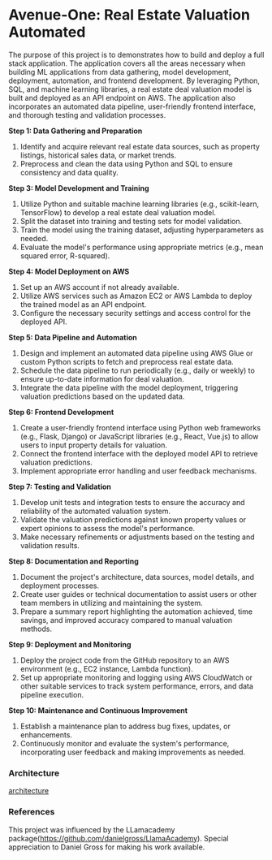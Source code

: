 # Avenue-One: Real Estate Valuation Automated
The purpose of this project is to demonstrates how to build and deploy a full stack application. The application covers all the areas necessary when building ML applications from data gathering, model development, deployment, automation, and frontend development. By leveraging Python, SQL, and machine learning libraries, a real estate deal valuation model is built and deployed as an API endpoint on AWS. The application also incorporates an automated data pipeline, user-friendly frontend interface, and thorough testing and validation processes.

**Step 1: Data Gathering and Preparation**
1. Identify and acquire relevant real estate data sources, such as property listings, historical sales data, or market trends.
2. Preprocess and clean the data using Python and SQL to ensure consistency and data quality.

**Step 3: Model Development and Training**
1. Utilize Python and suitable machine learning libraries (e.g., scikit-learn, TensorFlow) to develop a real estate deal valuation model.
2. Split the dataset into training and testing sets for model validation.
3. Train the model using the training dataset, adjusting hyperparameters as needed.
4. Evaluate the model's performance using appropriate metrics (e.g., mean squared error, R-squared).

**Step 4: Model Deployment on AWS**
1. Set up an AWS account if not already available.
2. Utilize AWS services such as Amazon EC2 or AWS Lambda to deploy the trained model as an API endpoint.
3. Configure the necessary security settings and access control for the deployed API.

**Step 5: Data Pipeline and Automation**
1. Design and implement an automated data pipeline using AWS Glue or custom Python scripts to fetch and preprocess real estate data.
2. Schedule the data pipeline to run periodically (e.g., daily or weekly) to ensure up-to-date information for deal valuation.
3. Integrate the data pipeline with the model deployment, triggering valuation predictions based on the updated data.

**Step 6: Frontend Development**
1. Create a user-friendly frontend interface using Python web frameworks (e.g., Flask, Django) or JavaScript libraries (e.g., React, Vue.js) to allow users to input property details for valuation.
2. Connect the frontend interface with the deployed model API to retrieve valuation predictions.
3. Implement appropriate error handling and user feedback mechanisms.

**Step 7: Testing and Validation**
1. Develop unit tests and integration tests to ensure the accuracy and reliability of the automated valuation system.
2. Validate the valuation predictions against known property values or expert opinions to assess the model's performance.
3. Make necessary refinements or adjustments based on the testing and validation results.

**Step 8: Documentation and Reporting**
1. Document the project's architecture, data sources, model details, and deployment processes.
2. Create user guides or technical documentation to assist users or other team members in utilizing and maintaining the system.
3. Prepare a summary report highlighting the automation achieved, time savings, and improved accuracy compared to manual valuation methods.

**Step 9: Deployment and Monitoring**
1. Deploy the project code from the GitHub repository to an AWS environment (e.g., EC2 instance, Lambda function).
2. Set up appropriate monitoring and logging using AWS CloudWatch or other suitable services to track system performance, errors, and data pipeline execution.

**Step 10: Maintenance and Continuous Improvement**
1. Establish a maintenance plan to address bug fixes, updates, or enhancements.
2. Continuously monitor and evaluate the system's performance, incorporating user feedback and making improvements as needed.


### Architecture
[architecture](architecture.svg)

### References
This project was influenced by the LLamacademy package(https://github.com/danielgross/LlamaAcademy). Special appreciation to Daniel Gross for making his work available. 